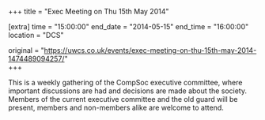 +++
title = "Exec Meeting on Thu 15th May 2014"

[extra]
time = "15:00:00"
end_date = "2014-05-15"
end_time = "16:00:00"
location = "DCS"

original = "https://uwcs.co.uk/events/exec-meeting-on-thu-15th-may-2014-1474489094257/"    
+++

This is a weekly gathering of the CompSoc executive committee, where important discussions are had and decisions are made about the society. Members of the current executive committee and the old guard will be present, members and non-members alike are welcome to attend.

